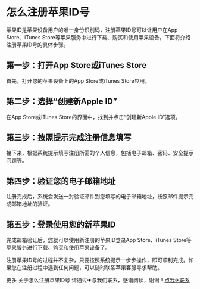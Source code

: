 # 怎么注册苹果ID号

苹果ID是苹果设备用户的唯一身份识别码，注册苹果ID号可以让用户在App Store、iTunes Store等苹果服务中进行下载、购买和使用苹果设备。下面将介绍注册苹果ID号的具体步骤。

## 第一步：打开App Store或iTunes Store

首先，打开您的苹果设备上的App Store或iTunes Store应用。

## 第二步：选择“创建新Apple ID”

在App Store或iTunes Store的界面中，找到并点击“创建新Apple ID”选项。

## 第三步：按照提示完成注册信息填写

接下来，根据系统提示填写注册所需的个人信息，包括电子邮箱、密码、安全提示问题等。

## 第四步：验证您的电子邮箱地址

注册完成后，系统会发送一封验证邮件到您填写的电子邮箱地址，按照邮件提示完成邮箱地址的验证。

## 第五步：登录使用您的新苹果ID

完成邮箱验证后，您就可以使用新注册的苹果ID登录App Store、iTunes Store等苹果服务进行下载、购买和使用苹果设备了。

注册苹果ID号的过程并不复杂，只要按照系统提示一步步操作，即可顺利完成。如果您在注册过程中遇到任何问题，可以随时联系苹果客服寻求帮助。

更多 关于怎么注册苹果ID号 请通过✈与我们联系，感谢阅读，谢谢！[点我✈联系](https://ss.k02.cc)